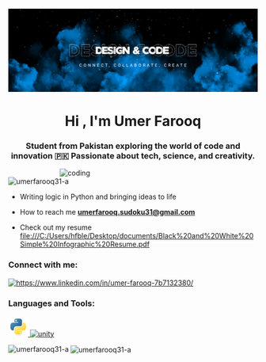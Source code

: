 ![logo](https://github.com/UmerFarooq31-A/UmerFarooq31-A/blob/main/148280039-301b677b-74e7-49f8-af75-15e7c9253d74.png)
<h1 align="center">Hi , I'm Umer Farooq</h1>
<h3 align="center">Student from Pakistan exploring the world of code and innovation 🇵🇰 Passionate about tech, science, and creativity.</h3>
<img align="right" alt="coding"   width="400"src="https://camo.githubusercontent.com/2366b34bb903c09617990fb5fff4622f3e941349e846ddb7e73df872a9d21233/68747470733a2f2f63646e2e6472696262626c652e636f6d2f75736572732f3733303730332f73637265656e73686f74732f363538313234332f6176656e746f2e676966">
<p align="left"> <img src="https://komarev.com/ghpvc/?username=umerfarooq31-a&label=Profile%20views&color=0e75b6&style=flat" alt="umerfarooq31-a" /> </p>

- Writing logic in Python and bringing ideas to life 

- How to reach me **umerfarooq.sudoku31@gmail.com**

- Check out my resume [file:///C:/Users/hfble/Desktop/documents/Black%20and%20White%20Simple%20Infographic%20Resume.pdf](file:///C:/Users/hfble/Desktop/documents/Black%20and%20White%20Simple%20Infographic%20Resume.pdf)

<h3 align="left">Connect with me:</h3>
<p align="left">
<a href="https://linkedin.com/in/https://www.linkedin.com/in/umer-farooq-7b7132380/" target="blank"><img align="center" src="https://raw.githubusercontent.com/rahuldkjain/github-profile-readme-generator/master/src/images/icons/Social/linked-in-alt.svg" alt="https://www.linkedin.com/in/umer-farooq-7b7132380/" height="30" width="40" /></a>
</p>

<h3 align="left">Languages and Tools:</h3>
<p align="left"> <a href="https://www.python.org" target="_blank" rel="noreferrer"> <img src="https://raw.githubusercontent.com/devicons/devicon/master/icons/python/python-original.svg" alt="python" width="40" height="40"/> </a> <a href="https://unity.com/" target="_blank" rel="noreferrer"> <img src="https://www.vectorlogo.zone/logos/unity3d/unity3d-icon.svg" alt="unity" width="40" height="40"/> </a> </p>
<p><img align="left" src="https://github-readme-stats.vercel.app/api/top-langs?username=umerfarooq31-a&show_icons=true&locale=en&layout=compact" alt="umerfarooq31-a" /></p>

<p>&nbsp;<img align="center" src="https://github-readme-stats.vercel.app/api?username=umerfarooq31-a&show_icons=true&locale=en" alt="umerfarooq31-a" /></p>
